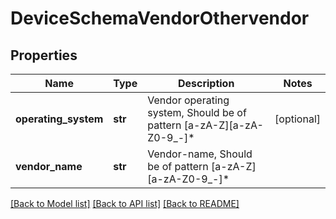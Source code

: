 # DeviceSchemaVendorOthervendor

## Properties
Name | Type | Description | Notes
------------ | ------------- | ------------- | -------------
**operating_system** | **str** | Vendor operating system, Should be of pattern [a-zA-Z][a-zA-Z0-9_-]* | [optional] 
**vendor_name** | **str** | Vendor-name, Should be of pattern [a-zA-Z][a-zA-Z0-9_-]* | 

[[Back to Model list]](../README.md#documentation-for-models) [[Back to API list]](../README.md#documentation-for-api-endpoints) [[Back to README]](../README.md)


